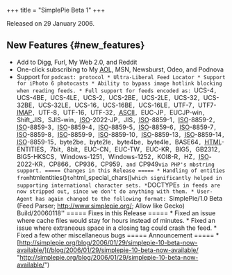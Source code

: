 +++
title = "SimplePie Beta 1"
+++

Released on 29 January 2006.

## New Features {#new_features}

- Add to Digg, Furl, My Web 2.0, and Reddit
- One-click subscribing to My <abbr title="America Online">AOL</abbr>, MSN, Newsburst, Odeo, and Podnova
- Support for `podcast: protocol * Ultra-Liberal Feed Locator * Support for iPhoto 6 photocasts * Ability to bypass image hotlink blocking when reading feeds. * Full support for feeds encoded as: `UCS-4`, `UCS-4BE`, `UCS-4LE`, `UCS-2`, `UCS-2BE`, `UCS-2LE`, `UCS-32`, `UCS-32BE`, `UCS-32LE`, `UCS-16`, `UCS-16BE`, `UCS-16LE`, `UTF-7`, `UTF7-<abbr title="Internet Message Access Protocol">IMAP</abbr>`, `UTF-8`, `UTF-16`, `UTF-32`, `<abbr title="American Standard Code for Information Interchange">ASCII</abbr>`, `EUC-JP`, `EUCJP-win`, `Shift_JIS`, `SJIS-win`, `<abbr title="International Organization for Standardization">ISO</abbr>-2022-JP`, `JIS`, `<abbr title="International Organization for Standardization">ISO</abbr>-8859-1`, `<abbr title="International Organization for Standardization">ISO</abbr>-8859-2`, `<abbr title="International Organization for Standardization">ISO</abbr>-8859-3`, `<abbr title="International Organization for Standardization">ISO</abbr>-8859-4`, `<abbr title="International Organization for Standardization">ISO</abbr>-8859-5`, `<abbr title="International Organization for Standardization">ISO</abbr>-8859-6`, `<abbr title="International Organization for Standardization">ISO</abbr>-8859-7`, `<abbr title="International Organization for Standardization">ISO</abbr>-8859-8`, `<abbr title="International Organization for Standardization">ISO</abbr>-8859-9`, `<abbr title="International Organization for Standardization">ISO</abbr>-8859-10`, `<abbr title="International Organization for Standardization">ISO</abbr>-8859-13`, `<abbr title="International Organization for Standardization">ISO</abbr>-8859-14`, `<abbr title="International Organization for Standardization">ISO</abbr>-8859-15`, `byte2be`, `byte2le`, `byte4be`, `byte4le`, `BASE64`, `<abbr title="HyperText Markup Language">HTML</abbr>-ENTITIES`, `7bit`, `8bit`, `EUC-CN`, `EUC-TW`, `EUC-KR`, `BIG5`, `GB2312`, `BIG5-HKSCS`, `Windows-1251`, `Windows-1252`, `KOI8-R`, `HZ`, `<abbr title="International Organization for Standardization">ISO</abbr>-2022-KR`, `CP866`, `CP936`, `CP959`, and `CP949`via PHP's mbstring support. ===== Changes in this Release ===== * Handling of entities from`htmlentities()`to`html_special_chars()`which significantly helped in supporting international character sets. *`DOCTYPE`s in feeds are now stripped out, since we don't do anything with them. * User-Agent has again changed to the following format: `SimplePie/1.0 Beta (Feed Parser; <http://www.simplepie.org/>; Allow like Gecko) Build/20060118'' ===== Fixes in this Release ===== \* Fixed an issue where cache files would stay for hours instead of minutes. \* Fixed an issue where extraneous space in a closing tag could crash the feed. \* Fixed a few other miscellaneous bugs ===== Announcement ===== \* [http://simplepie.org/blog/2006/01/29/simplepie-10-beta-now-available/](/blog/2006/01/29/simplepie-10-beta-now-available/ "http://simplepie.org/blog/2006/01/29/simplepie-10-beta-now-available/")
